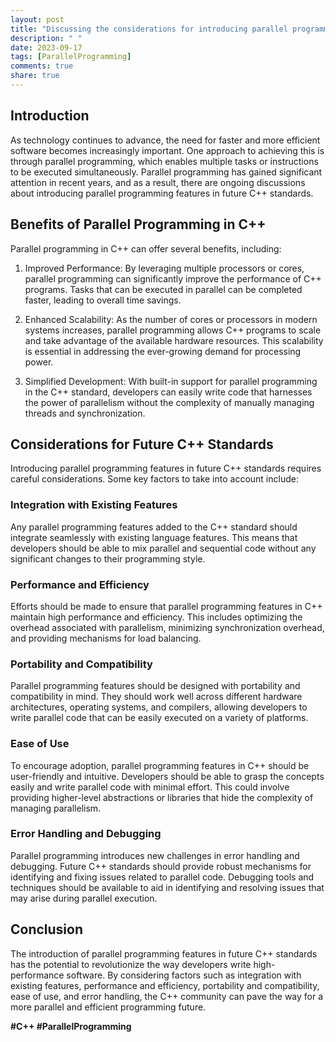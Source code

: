 ```yaml
---
layout: post
title: "Discussing the considerations for introducing parallel programming features in future C++ standards"
description: " "
date: 2023-09-17
tags: [ParallelProgramming]
comments: true
share: true
---
```


## Introduction
As technology continues to advance, the need for faster and more efficient software becomes increasingly important. One approach to achieving this is through parallel programming, which enables multiple tasks or instructions to be executed simultaneously. Parallel programming has gained significant attention in recent years, and as a result, there are ongoing discussions about introducing parallel programming features in future C++ standards.

## Benefits of Parallel Programming in C++
Parallel programming in C++ can offer several benefits, including:

1. Improved Performance: By leveraging multiple processors or cores, parallel programming can significantly improve the performance of C++ programs. Tasks that can be executed in parallel can be completed faster, leading to overall time savings.

2. Enhanced Scalability: As the number of cores or processors in modern systems increases, parallel programming allows C++ programs to scale and take advantage of the available hardware resources. This scalability is essential in addressing the ever-growing demand for processing power.

3. Simplified Development: With built-in support for parallel programming in the C++ standard, developers can easily write code that harnesses the power of parallelism without the complexity of manually managing threads and synchronization.

## Considerations for Future C++ Standards
Introducing parallel programming features in future C++ standards requires careful considerations. Some key factors to take into account include:

### Integration with Existing Features
Any parallel programming features added to the C++ standard should integrate seamlessly with existing language features. This means that developers should be able to mix parallel and sequential code without any significant changes to their programming style.

### Performance and Efficiency
Efforts should be made to ensure that parallel programming features in C++ maintain high performance and efficiency. This includes optimizing the overhead associated with parallelism, minimizing synchronization overhead, and providing mechanisms for load balancing.

### Portability and Compatibility
Parallel programming features should be designed with portability and compatibility in mind. They should work well across different hardware architectures, operating systems, and compilers, allowing developers to write parallel code that can be easily executed on a variety of platforms.

### Ease of Use
To encourage adoption, parallel programming features in C++ should be user-friendly and intuitive. Developers should be able to grasp the concepts easily and write parallel code with minimal effort. This could involve providing higher-level abstractions or libraries that hide the complexity of managing parallelism.

### Error Handling and Debugging
Parallel programming introduces new challenges in error handling and debugging. Future C++ standards should provide robust mechanisms for identifying and fixing issues related to parallel code. Debugging tools and techniques should be available to aid in identifying and resolving issues that may arise during parallel execution.

## Conclusion
The introduction of parallel programming features in future C++ standards has the potential to revolutionize the way developers write high-performance software. By considering factors such as integration with existing features, performance and efficiency, portability and compatibility, ease of use, and error handling, the C++ community can pave the way for a more parallel and efficient programming future.

**#C++ #ParallelProgramming**